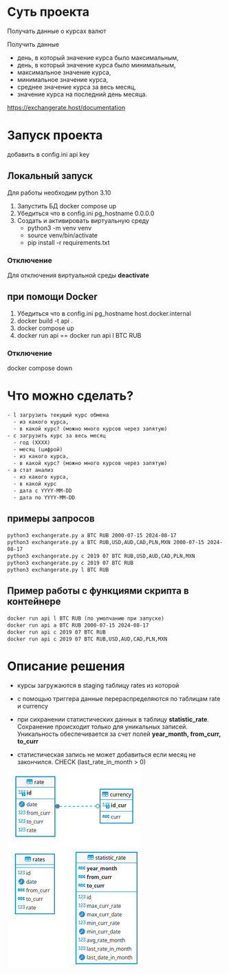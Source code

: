 # Суть проекта
Получать данные о курсах валют 

Получить данные
- день, в который значение курса было максимальным,
- день, в который значение курса было минимальным,
- максимальное значение курса,
- минимальное значение курса,
- среднее значение курса за весь месяц,
- значение курса на последний день месяца.
  
https://exchangerate.host/documentation

# Запуск проекта
добавить в config.ini api key
## Локальный запуск
Для работы необходим python 3.10
1. Запустить БД docker compose up
2. Убедиться что в config.ini pg_hostname 0.0.0.0
3. Создать и активировать виртуальную среду
    - python3 -m venv venv
    - source venv/bin/activate
    - pip install -r requirements.txt
### Отключение
Для отключения виртуальной среды **deactivate**

## при помощи Docker
1. Убедиться что в config.ini pg_hostname host.docker.internal
1. docker build -t api .
2. docker compose up
3. docker run api == docker run api l BTC RUB

### Отключение
docker compose down

# Что можно сделать?
    - l загрузить текущий курс обмена 
      - из какого курса, 
      - в какой курс? (можно много курсов через запятую)
    - c загрузить курс за весь месяц
      - год (XXXX)
      - месяц (цифрой)
      - из какого курса, 
      - в какой курс? (можно много курсов через запятую)
    - a стат анализ 
      - из какого курса, 
      - в какой курс
      - дата с YYYY-MM-DD
      - дата по YYYY-MM-DD
## примеры запросов
    python3 exchangerate.py a BTC RUB 2000-07-15 2024-08-17
    python3 exchangerate.py a BTC RUB,USD,AUD,CAD,PLN,MXN 2000-07-15 2024-08-17
    python3 exchangerate.py c 2019 07 BTC RUB,USD,AUD,CAD,PLN,MXN
    python3 exchangerate.py c 2019 07 BTC RUB
    python3 exchangerate.py l BTC RUB

## Пример работы с функциями скрипта в контейнере
    docker run api l BTC RUB (по умолчанию при запуске)
    docker run api a BTC RUB 2000-07-15 2024-08-17
    docker run api c 2019 07 BTC RUB
    docker run api c 2019 07 BTC RUB,USD,AUD,CAD,PLN,MXN

# Описание решения
- курсы загружаются в staging таблицу rates из которой 
- с помощью триггера данные перераспределяются по таблицам rate и currency

- при сихранении статистических данных в таблицу **statistic_rate**. Cохранение происходит только для уникальных записей. <br>
Уникальность обеспечивается за счет полей **year_month, from_curr, to_curr**
- статистическая запись не может добавиться если месяц не закончился. CHECK (last_rate_in_month > 0)

![](./db_img.png)
